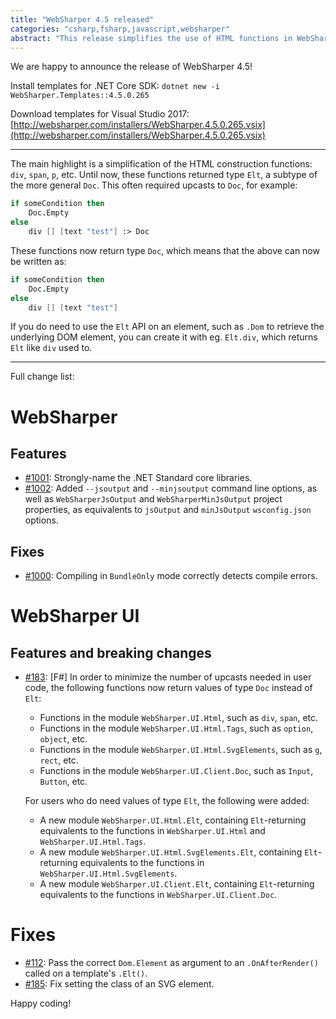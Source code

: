 ```yaml
---
title: "WebSharper 4.5 released"
categories: "csharp,fsharp,javascript,websharper"
abstract: "This release simplifies the use of HTML functions in WebSharper UI."
---
```

We are happy to announce the release of WebSharper 4.5!

Install templates for .NET Core SDK: `dotnet new -i WebSharper.Templates::4.5.0.265`

Download templates for Visual Studio 2017: [http://websharper.com/installers/WebSharper.4.5.0.265.vsix](http://websharper.com/installers/WebSharper.4.5.0.265.vsix)

---

The main highlight is a simplification of the HTML construction functions: `div`, `span`, `p`, etc. Until now, these functions returned type `Elt`, a subtype of the more general `Doc`. This often required upcasts to `Doc`, for example:

```fsharp
if someCondition then
    Doc.Empty
else
    div [] [text "test"] :> Doc
```

These functions now return type `Doc`, which means that the above can now be written as:

```fsharp
if someCondition then
    Doc.Empty
else
    div [] [text "test"]
```

If you do need to use the `Elt` API on an element, such as `.Dom` to retrieve the underlying DOM element, you can create it with eg. `Elt.div`, which returns `Elt` like `div` used to.

---

Full change list:

# WebSharper

## Features

* [#1001](https://github.com/dotnet-websharper/core/issues/1001): Strongly-name the .NET Standard core libraries.
* [#1002](https://github.com/dotnet-websharper/core/issues/1002): Added `--jsoutput` and `--minjsoutput` command line options, as well as `WebSharperJsOutput` and `WebSharperMinJsOutput` project properties, as equivalents to `jsOutput` and `minJsOutput` `wsconfig.json` options.

## Fixes

* [#1000](https://github.com/dotnet-websharper/core/issues/1000): Compiling in `BundleOnly` mode correctly detects compile errors.

# WebSharper UI

## Features and breaking changes

* [#183](https://github.com/dotnet-websharper/ui/issues/183): [F#] In order to minimize the number of upcasts needed in user code, the following functions now return values of type `Doc` instead of `Elt`:

    * Functions in the module `WebSharper.UI.Html`, such as `div`, `span`, etc.
    * Functions in the module `WebSharper.UI.Html.Tags`, such as `option`, `object`, etc.
    * Functions in the module `WebSharper.UI.Html.SvgElements`, such as `g`, `rect`, etc.
    * Functions in the module `WebSharper.UI.Client.Doc`, such as `Input`, `Button`, etc.

    For users who do need values of type `Elt`, the following were added:

    * A new module `WebSharper.UI.Html.Elt`, containing `Elt`-returning equivalents to the functions in `WebSharper.UI.Html` and `WebSharper.UI.Html.Tags`.
    * A new module `WebSharper.UI.Html.SvgElements.Elt`, containing `Elt`-returning equivalents to the functions in `WebSharper.UI.Html.SvgElements`.
    * A new module `WebSharper.UI.Client.Elt`, containing `Elt`-returning equivalents to the functions in `WebSharper.UI.Client.Doc`.

# Fixes

* [#112](https://github.com/dotnet-websharper/ui/issues/112): Pass the correct `Dom.Element` as argument to an `.OnAfterRender()` called on a template's `.Elt()`.
* [#185](https://github.com/dotnet-websharper/ui/issues/185): Fix setting the class of an SVG element.

Happy coding!